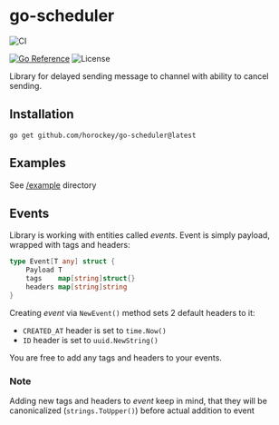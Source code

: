 # go-scheduler

![CI](https://github.com/horockey/go-scheduler/actions/workflows/main.yaml/badge.svg)

[![Go Reference](https://pkg.go.dev/badge/github.com/horockey/go-scheduler.svg)](https://pkg.go.dev/github.com/horockey/go-scheduler)
![License](https://img.shields.io/github/license/horockey/go-scheduler)


Library for delayed sending message to channel with ability to cancel sending.

## Installation

`go get github.com/horockey/go-scheduler@latest`

## Examples

See [/example](./example/) directory

## Events

Library is working with entities called *events*.
Event is simply payload, wrapped with tags and headers:

```go
type Event[T any] struct {
	Payload T
	tags    map[string]struct{}
	headers map[string]string
}
```

Creating *event* via `NewEvent()` method sets 2 default headers to it:
* `CREATED_AT` header is set to `time.Now()`
* `ID` header is set to `uuid.NewString()`

You are free to add any tags and headers to your events.

### Note
Adding new tags and headers to *event* keep in mind, that they will be canonicalized (`strings.ToUpper()`) before actual addition to event
